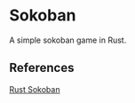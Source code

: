 # Sokoban

A simple sokoban game in Rust.


## References

[Rust Sokoban](https://sokoban.iolivia.me/)
